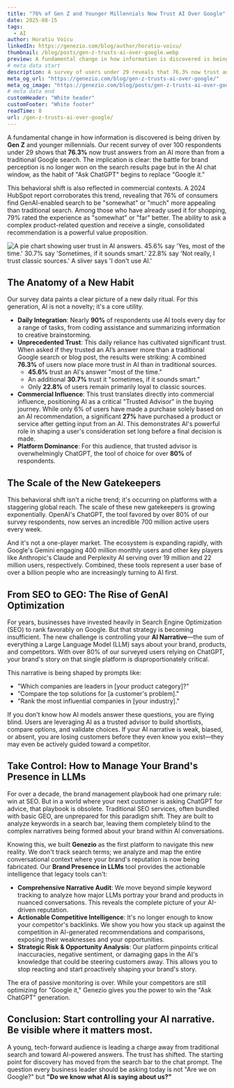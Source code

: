 ```yaml
---
title: "76% of Gen Z and Younger Millennials Now Trust AI Over Google"
date: 2025-08-15
tags:
  - AI
author: Horatiu Voicu
linkedIn: https://genezio.com/blog/author/horatiu-voicu/
thumbnail: /blog/posts/gen-z-trusts-ai-over-google.webp
preview: A fundamental change in how information is discovered is being driven by Gen Z and younger millennials. Our recent survey of over 100 respondents under 29 shows that 76.3% now trust answers from an AI more than from a traditional Google search.
# meta data start
description: A survey of users under 29 reveals that 76.3% now trust answers from an AI more than from a traditional Google search, signaling a shift in brand discovery.
meta_og_url: "https://genezio.com/blog/gen-z-trusts-ai-over-google/"
meta_og_image: "https://genezio.com/blog/posts/gen-z-trusts-ai-over-google.webp"
# meta data end
customHeader: "White header"
customFooter: "White footer"
readTime: 8
url: /gen-z-trusts-ai-over-google/
---
```


A fundamental change in how information is discovered is being driven by **Gen Z** and younger millennials. Our recent survey of over 100 respondents under 29 shows that **76.3%** now trust answers from an AI more than from a traditional Google search. The implication is clear: the battle for brand perception is no longer won on the search results page but in the AI chat window, as the habit of "Ask ChatGPT" begins to replace "Google it."

This behavioral shift is also reflected in commercial contexts. A 2024 HubSpot report corroborates this trend, revealing that 76% of consumers find GenAI-enabled search to be "somewhat" or "much" more appealing than traditional search. Among those who have already used it for shopping, 79% rated the experience as "somewhat" or "far" better. The ability to ask a complex product-related question and receive a single, consolidated recommendation is a powerful value proposition.

![A pie chart showing user trust in AI answers. 45.6% say 'Yes, most of the time.' 30.7% say 'Sometimes, if it sounds smart.' 22.8% say 'Not really, I trust classic sources.' A sliver says 'I don't use AI.'](https://genezio.com/blog/posts/trusted-ai-more-than-google.webp)

## The Anatomy of a New Habit

Our survey data paints a clear picture of a new daily ritual. For this generation, AI is not a novelty; it's a core utility.

* **Daily Integration**: Nearly **90%** of respondents use AI tools every day for a range of tasks, from coding assistance and summarizing information to creative brainstorming.
* **Unprecedented Trust**: This daily reliance has cultivated significant trust. When asked if they trusted an AI’s answer more than a traditional Google search or blog post, the results were striking: A combined **76.3%** of users now place more trust in AI than in traditional sources.
    * **45.6%** trust an AI's answer "most of the time."
    * An additional **30.7%** trust it "sometimes, if it sounds smart."
    * Only **22.8%** of users remain primarily loyal to classic sources.
* **Commercial Influence**: This trust translates directly into commercial influence, positioning AI as a critical "Trusted Advisor" in the buying journey. While only 6% of users have made a purchase solely based on an AI recommendation, a significant **27%** have purchased a product or service after getting input from an AI. This demonstrates AI's powerful role in shaping a user's consideration set long before a final decision is made.
* **Platform Dominance**: For this audience, that trusted advisor is overwhelmingly ChatGPT, the tool of choice for over **80%** of respondents.

## The Scale of the New Gatekeepers

This behavioral shift isn't a niche trend; it's occurring on platforms with a staggering global reach. The scale of these new gatekeepers is growing exponentially. OpenAI's ChatGPT, the tool favored by over 80% of our survey respondents, now serves an incredible 700 million active users every week.

And it's not a one-player market. The ecosystem is expanding rapidly, with Google's Gemini engaging 400 million monthly users and other key players like Anthropic's Claude and Perplexity AI serving over 19 million and 22 million users, respectively. Combined, these tools represent a user base of over a billion people who are increasingly turning to AI first.

## From SEO to GEO: The Rise of GenAI Optimization

For years, businesses have invested heavily in Search Engine Optimization (SEO) to rank favorably on Google. But that strategy is becoming insufficient. The new challenge is controlling your **AI Narrative**—the sum of everything a Large Language Model (LLM) says about your brand, products, and competitors. With over 80% of our surveyed users relying on ChatGPT, your brand's story on that single platform is disproportionately critical.

This narrative is being shaped by prompts like:
* "Which companies are leaders in [your product category]?"
* "Compare the top solutions for [a customer's problem]."
* "Rank the most influential companies in [your industry]."

If you don't know how AI models answer these questions, you are flying blind. Users are leveraging AI as a trusted advisor to build shortlists, compare options, and validate choices. If your AI narrative is weak, biased, or absent, you are losing customers before they even know you exist—they may even be actively guided toward a competitor.

## Take Control: How to Manage Your Brand's Presence in LLMs

For over a decade, the brand management playbook had one primary rule: win at SEO. But in a world where your next customer is asking ChatGPT for advice, that playbook is obsolete. Traditional SEO services, often bundled with basic GEO, are unprepared for this paradigm shift. They are built to analyze keywords in a search bar, leaving them completely blind to the complex narratives being formed about your brand within AI conversations.

Knowing this, we built **Genezio** as the first platform to navigate this new reality. We don't track search terms; we analyze and map the entire conversational context where your brand's reputation is now being fabricated. Our **Brand Presence in LLMs** tool provides the actionable intelligence that legacy tools can't:

* **Comprehensive Narrative Audit**: We move beyond simple keyword tracking to analyze how major LLMs portray your brand and products in nuanced conversations. This reveals the complete picture of your AI-driven reputation.
* **Actionable Competitive Intelligence**: It's no longer enough to know your competitor's backlinks. We show you how you stack up against the competition in AI-generated recommendations and comparisons, exposing their weaknesses and your opportunities.
* **Strategic Risk & Opportunity Analysis**: Our platform pinpoints critical inaccuracies, negative sentiment, or damaging gaps in the AI's knowledge that could be steering customers away. This allows you to stop reacting and start proactively shaping your brand's story.

The era of passive monitoring is over. While your competitors are still optimizing for "Google it," Genezio gives you the power to win the "Ask ChatGPT" generation.

## Conclusion: Start controlling your AI narrative. Be visible where it matters most.

A young, tech-forward audience is leading a charge away from traditional search and toward AI-powered answers. The trust has shifted. The starting point for discovery has moved from the search bar to the chat prompt. The question every business leader should be asking today is not "Are we on Google?" but **"Do we know what AI is saying about us?"**